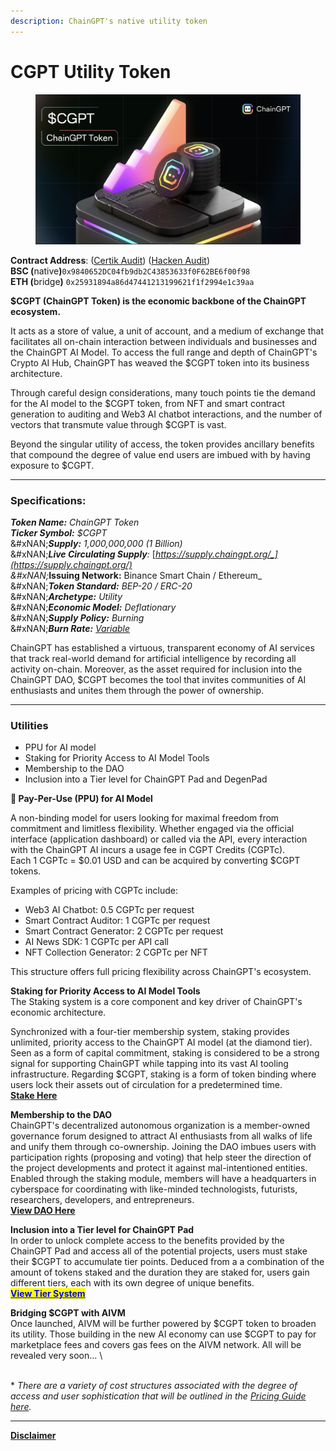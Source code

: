 ```yaml
---
description: ChainGPT's native utility token
---
```


# CGPT Utility Token

<figure><img src="../../.gitbook/assets/Xnip2025-02-06_11-18-12.jpg" alt=""><figcaption></figcaption></figure>

**Contract Address**: ([Certik Audit](https://www.certik.com/projects/chaingpt)) ([Hacken Audit](https://hacken.io/audits/chaingpt/))\
**BSC (**&#x6E;ativ&#x65;**)**`0x9840652DC04fb9db2C43853633f0F62BE6f00f98`\
**ETH (**&#x62;ridg&#x65;**)** `0x25931894a86d47441213199621f1f2994e1c39aa`

**$CGPT (ChainGPT Token) is the economic backbone of the ChainGPT ecosystem.**&#x20;

It acts as a store of value, a unit of account, and a medium of exchange that facilitates all on-chain interaction between individuals and businesses and the ChainGPT AI Model. To access the full range and depth of ChainGPT's Crypto AI Hub, ChainGPT has weaved the $CGPT token into its business architecture.&#x20;

Through careful design considerations, many touch points tie the demand for the AI model to the $CGPT token, from NFT and smart contract generation to auditing and Web3 AI chatbot interactions, and the number of vectors that transmute value through $CGPT is vast.

Beyond the singular utility of access, the token provides ancillary benefits that compound the degree of value end users are imbued with by having exposure to $CGPT.&#x20;

***

### Specifications:

_**Token Name:** ChainGPT Token_\
_**Ticker Symbol:** $CGPT_\
&#xNAN;_**Supply:** 1,000,000,000 (1 Billion)_\
&#xNAN;_**Live Circulating Supply**:_ [_https://supply.chaingpt.org/_](https://supply.chaingpt.org/) \
&#xNAN;_**Issuing Network:** Binance Smart Chain / Ethereum_\
&#xNAN;_**Token Standard:** BEP-20 / ERC-20_\
&#xNAN;_**Archetype:** Utility_\
&#xNAN;_**Economic Model:** Deflationary_\
&#xNAN;_**Supply Policy:** Burning_\
&#xNAN;_**Burn Rate:**_ [_Variable_ ](burn-mechanism.md)

ChainGPT has established a virtuous, transparent economy of AI services that track real-world demand for artificial intelligence by recording all activity on-chain. Moreover, as the asset required for inclusion into the ChainGPT DAO, $CGPT becomes the tool that invites communities of AI enthusiasts and unites them through the power of ownership.

***

### Utilities

* PPU for AI model
* Staking for Priority Access to AI Model Tools
* Membership to the DAO
* Inclusion into a Tier level for ChainGPT Pad and DegenPad



**🔹 Pay-Per-Use (PPU) for AI Model**

A non-binding model for users looking for maximal freedom from commitment and limitless flexibility. Whether engaged via the official interface (application dashboard) or called via the API, every interaction with the ChainGPT AI incurs a usage fee in CGPT Credits (CGPTc).\
Each 1 CGPTc = $0.01 USD and can be acquired by converting $CGPT tokens.

Examples of pricing with CGPTc include:

* Web3 AI Chatbot: 0.5 CGPTc per request
* Smart Contract Auditor: 1 CGPTc per request
* Smart Contract Generator: 2 CGPTc per request
* AI News SDK: 1 CGPTc per API call
* NFT Collection Generator: 2 CGPTc per NFT

This structure offers full pricing flexibility across ChainGPT's ecosystem.



**Staking for Priority Access  to AI Model Tools**\
The Staking system is a core component and key driver of ChainGPT's economic architecture.&#x20;

Synchronized with a four-tier membership system, staking provides unlimited, priority access to the ChainGPT AI model (at the diamond tier). Seen as a form of capital commitment, staking is considered to be a strong signal for supporting ChainGPT while tapping into its vast AI tooling infrastructure. Regarding $CGPT, staking is a form of token binding where users lock their assets out of circulation for a predetermined time.\
[**Stake Here** ](https://app.chaingpt.org/staking)



**Membership to the DAO**\
ChainGPT's decentralized autonomous organization is a member-owned governance forum designed to attract AI enthusiasts from all walks of life and unify them through co-ownership. Joining the DAO imbues users with participation rights (proposing and voting) that help steer the direction of the project developments and protect it against mal-intentioned entities. Enabled through the staking module, members will have a headquarters in cyberspace for coordinating with like-minded technologists, futurists, researchers, developers, and entrepreneurs.\
[**View DAO Here**](https://dao.chaingpt.org/#/)&#x20;



**Inclusion into a Tier level for ChainGPT Pad**\
In order to unlock complete access to the benefits provided by the ChainGPT Pad and access all of the potential projects, users must stake their $CGPT to accumulate tier points. Deduced from a a combination of the amount of tokens staked and the duration they are staked for, users gain different tiers, each with its own degree of unique benefits. \
[<mark style="color:blue;">**View Tier System**</mark>](https://www.chaingpt.org/blog/chaingpt-launchpad-tier-system-staking)&#x20;



**Bridging $CGPT with AIVM**\
Once launched, AIVM will be further powered by $CGPT token to broaden its utility. Those building in the new AI economy can use $CGPT to pay for marketplace fees and covers gas fees on the AIVM network. All will be revealed very soon... \


\
\* _There are a variety of cost structures associated with the degree of access and user sophistication that will be outlined in the_ [_Pricing Guide here_](https://www.chaingpt.org/pricing)_._

***

[**Disclaimer**](../../misc/legal-docs/disclaimer.md)
